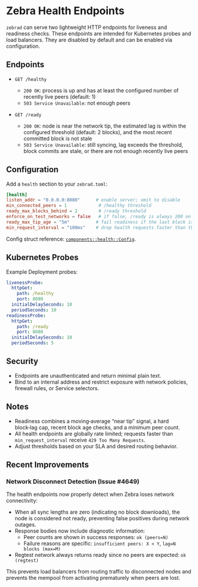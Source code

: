 # Zebra Health Endpoints

`zebrad` can serve two lightweight HTTP endpoints for liveness and readiness checks.
These endpoints are intended for Kubernetes probes and load balancers. They are
disabled by default and can be enabled via configuration.

## Endpoints

- `GET /healthy`
  - `200 OK`: process is up and has at least the configured number of recently
    live peers (default: 1)
  - `503 Service Unavailable`: not enough peers

- `GET /ready`
  - `200 OK`: node is near the network tip, the estimated lag is within the
    configured threshold (default: 2 blocks), and the most recent committed
    block is not stale
  - `503 Service Unavailable`: still syncing, lag exceeds the threshold, block
    commits are stale, or there are not enough recently live peers

## Configuration

Add a `health` section to your `zebrad.toml`:

```toml
[health]
listen_addr = "0.0.0.0:8080"      # enable server; omit to disable
min_connected_peers = 1            # /healthy threshold
ready_max_blocks_behind = 2        # /ready threshold
enforce_on_test_networks = false   # if false, /ready is always 200 on regtest/testnet
ready_max_tip_age = "5m"          # fail readiness if the last block is older than this
min_request_interval = "100ms"    # drop health requests faster than this interval
```

Config struct reference: [`components::health::Config`][health_config].

## Kubernetes Probes

Example Deployment probes:

```yaml
livenessProbe:
  httpGet:
    path: /healthy
    port: 8080
  initialDelaySeconds: 10
  periodSeconds: 10
readinessProbe:
  httpGet:
    path: /ready
    port: 8080
  initialDelaySeconds: 10
  periodSeconds: 5
```

## Security

- Endpoints are unauthenticated and return minimal plain text.
- Bind to an internal address and restrict exposure with network policies,
  firewall rules, or Service selectors.

## Notes

- Readiness combines a moving‑average “near tip” signal, a hard block‑lag cap,
  recent block age checks, and a minimum peer count.
- All health endpoints are globally rate limited; requests faster than
  `min_request_interval` receive `429 Too Many Requests`.
- Adjust thresholds based on your SLA and desired routing behavior.

[health_config]: https://docs.rs/zebrad/latest/zebrad/components/health/struct.Config.html

## Recent Improvements

### Network Disconnect Detection (Issue #4649)

The health endpoints now properly detect when Zebra loses network connectivity:

- When all sync lengths are zero (indicating no block downloads), the node is
  considered not ready, preventing false positives during network outages.
- Response bodies now include diagnostic information:
  - Peer counts are shown in success responses: `ok (peers=N)`
  - Failure reasons are specific: `insufficient peers: X < Y`, `lag=N blocks (max=M)`
- Regtest network always returns ready since no peers are expected: `ok (regtest)`

This prevents load balancers from routing traffic to disconnected nodes and
prevents the mempool from activating prematurely when peers are lost.
